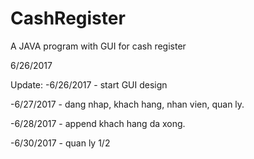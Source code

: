 # CashRegister

A JAVA program with GUI for cash register

6/26/2017

Update:
-6/26/2017 - start GUI design

-6/27/2017 - dang nhap, khach hang, nhan vien, quan ly.

-6/28/2017 - append khach hang da xong.

-6/30/2017 - quan ly 1/2
